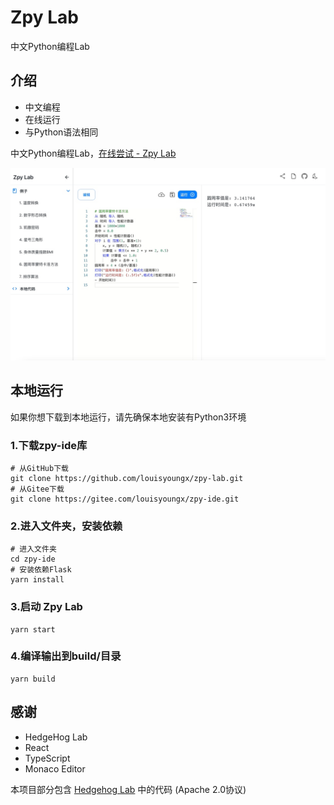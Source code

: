 # Zpy Lab

中文Python编程Lab

## 介绍

- 中文编程
- 在线运行
- 与Python语法相同

中文Python编程Lab，[在线尝试 - Zpy Lab](http://zpy-lab.rocke.top)

<div align="center">
    <img src="./docs/img/banner.jpg" /> 
</div>

## 本地运行

如果你想下载到本地运行，请先确保本地安装有Python3环境

### 1.下载zpy-ide库

``` shell
# 从GitHub下载
git clone https://github.com/louisyoungx/zpy-lab.git
# 从Gitee下载
git clone https://gitee.com/louisyoungx/zpy-ide.git
```

### 2.进入文件夹，安装依赖

``` shell
# 进入文件夹
cd zpy-ide
# 安装依赖Flask
yarn install
```

### 3.启动 Zpy Lab

``` shell
yarn start
```

### 4.编译输出到build/目录
```shell
yarn build
```

## 感谢

- HedgeHog Lab
- React
- TypeScript
- Monaco Editor

本项目部分包含 [Hedgehog Lab](https://github.com/Hedgehog-Computing/hedgehog-lab) 中的代码 (Apache 2.0协议)